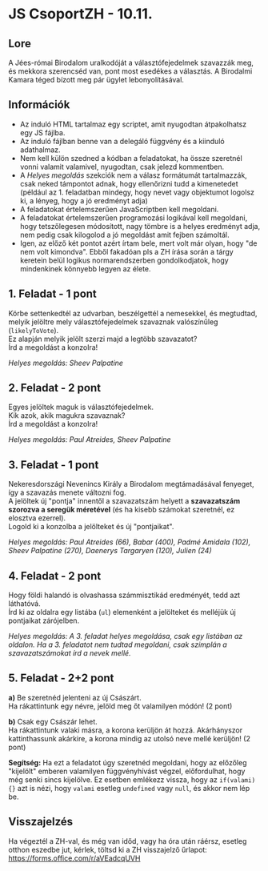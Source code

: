 # JS CsoportZH - 10.11.
## Lore

A Jées-római Birodalom uralkodóját a választófejedelmek szavazzák meg, és mekkora szerencséd van, pont most esedékes a választás. A Birodalmi Kamara téged bízott meg pár ügylet lebonyolításával.

## Információk
- Az induló HTML tartalmaz egy scriptet, amit nyugodtan átpakolhatsz egy JS fájlba.
- Az induló fájlban benne van a delegáló függvény és a kiinduló adathalmaz.
- Nem kell külön szedned a kódban a feladatokat, ha össze szeretnél vonni valamit valamivel, nyugodtan, csak jelezd kommentben.
- A *Helyes megoldás* szekciók nem a válasz formátumát tartalmazzák, csak neked támpontot adnak, hogy ellenőrizni tudd a kimenetedet (például az 1. feladatban mindegy, hogy nevet vagy objektumot logolsz ki, a lényeg, hogy a jó eredményt adja)
- A feladatokat értelemszerűen JavaScriptben kell megoldani.
- A feladatokat értelemszerűen programozási logikával kell megoldani, hogy tetszőlegesen módosított, nagy tömbre is a helyes eredményt adja, nem pedig csak kilogolod a jó megoldást amit fejben számoltál.
- Igen, az előző két pontot azért írtam bele, mert volt már olyan, hogy "de nem volt kimondva". Ebből fakadóan pls a ZH írása során a tárgy keretein belül logikus normarendszerben gondolkodjatok, hogy mindenkinek könnyebb legyen az élete.

## 1. Feladat - 1 pont
Körbe settenkedtél az udvarban, beszélgettél a nemesekkel, és megtudtad, melyik jelöltre mely választófejedelmek szavaznak valószínűleg (`likelyToVote`).  
Ez alapján melyik jelölt szerzi majd a legtöbb szavazatot?  
Írd a megoldást a konzolra!  
  
*Helyes megoldás: Sheev Palpatine*

## 2. Feladat - 2 pont
Egyes jelöltek maguk is választófejedelmek.   
Kik azok, akik magukra szavaznak?  
Írd a megoldást a konzolra!  
  
*Helyes megoldás: Paul Atreides, Sheev Palpatine*

## 3. Feladat - 1 pont
Nekeresdországi Nevenincs Király a Birodalom megtámadásával fenyeget, így a szavazás menete változni fog.  
A jelöltek új "pontja" innentől a szavazatszám helyett a **szavazatszám szorozva a seregük méretével** (és ha kisebb számokat szeretnél, ez elosztva ezerrel).  
Logold ki a konzolba a jelölteket és új "pontjaikat".  

*Helyes megoldás: Paul Atreides (66), Babar (400), Padmé Amidala (102), Sheev Palpatine (270), Daenerys Targaryen (120), Julien (24)*

## 4. Feladat - 2 pont
Hogy földi halandó is olvashassa számmisztikád eredményét, tedd azt láthatóvá.  
Írd ki az oldalra egy listába (`ul`) elemenként a jelölteket és melléjük új pontjaikat zárójelben.

*Helyes megoldás: A 3. feladat helyes megoldása, csak egy listában az oldalon. Ha a 3. feladatot nem tudtad megoldani, csak szimplán a szavazatszámokat írd a nevek mellé.*  
  
## 5. Feladat - 2+2 pont
**a)** Be szeretnéd jelenteni az új Császárt.  
Ha rákattintunk egy névre, jelöld meg őt valamilyen módón! (2 pont)  
  
**b)** Csak egy Császár lehet.  
Ha rákattintunk valaki másra, a korona kerüljön át hozzá. Akárhányszor kattinthassunk akárkire, a korona mindig az utolsó neve mellé kerüljön! (2 pont)

**Segítség:** Ha ezt a feladatot úgy szeretnéd megoldani, hogy az előzőleg "kijelölt" emberen valamilyen függvényhívást végzel, előfordulhat, hogy még senki sincs kijelölve. Ez esetben emlékezz vissza, hogy az `if(valami){}` azt is nézi, hogy `valami` esetleg `undefined` vagy `null`, és akkor nem lép be.

## Visszajelzés
Ha végeztél a ZH-val, és még van időd, vagy ha óra után ráérsz, esetleg otthon eszedbe jut, kérlek, töltsd ki a ZH visszajelző űrlapot: https://forms.office.com/r/aVEadcqUVH